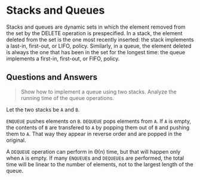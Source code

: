 
# Stacks and Queues

Stacks and queues are dynamic sets in which the element removed from the set
by the DELETE operation is prespecified. In a stack, the element deleted from
the set is the one most recently inserted: the stack implements a last-in, first-out,
or LIFO, policy. Similarly, in a queue, the element deleted is always the one that
has been in the set for the longest time: the queue implements a first-in, first-out,
or FIFO, policy.


## Questions and Answers

> Show how to implement a queue using two stacks. Analyze the running time of the queue operations.

Let the two stacks be `A` and `B`.

`ENQUEUE` pushes elements on `B`. `DEQUEUE` pops elements from `A`. If `A` is empty, the contents of `B` are transfered to `A` by popping them out of `B` and pushing them to `A`. That way they appear in reverse order and are popped in the original.

A `DEQUEUE` operation can perform in Θ(n) time, but that will happen only when `A` is empty. If many `ENQUEUE`s and `DEQUEUE`s are performed, the total time will be linear to the number of elements, not to the largest length of the queue.